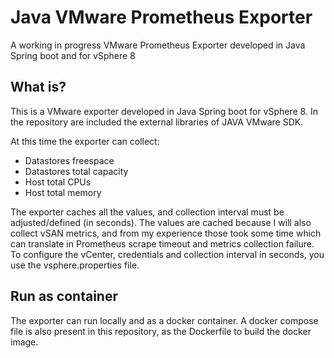 # Java VMware Prometheus Exporter
A working in progress VMware Prometheus Exporter developed in Java Spring boot and for vSphere 8

## What is?
This is a VMware exporter developed in Java Spring boot for vSphere 8. In the repository are included the external libraries of JAVA VMware SDK.

At this time the exporter can collect:
 - Datastores freespace
 - Datastores total capacity
 - Host total CPUs
 - Host total memory

The exporter caches all the values, and collection interval must be adjusted/defined (in seconds). The values are cached because I will also collect vSAN metrics, and from my experience those took some time which can translate in Prometheus scrape timeout and metrics collection failure. 
To configure the vCenter, credentials and collection interval in seconds, you use the vsphere.properties file.

## Run as container
The exporter can run locally and as a docker container. A docker compose file is also present in this repository, as the Dockerfile to build the docker image.
